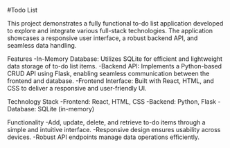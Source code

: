 #Todo List

This project demonstrates a fully functional to-do list application developed to explore and integrate various full-stack technologies. The application showcases a responsive user interface, a robust backend API, and seamless data handling.

Features
-In-Memory Database: Utilizes SQLite for efficient and lightweight data storage of to-do list items.
-Backend API: Implements a Python-based CRUD API using Flask, enabling seamless communication between the frontend and database.
-Frontend Interface: Built with React, HTML, and CSS to deliver a responsive and user-friendly UI.

Technology Stack
-Frontend: React, HTML, CSS
-Backend: Python, Flask
-Database: SQLite (in-memory)

Functionality
-Add, update, delete, and retrieve to-do items through a simple and intuitive interface.
-Responsive design ensures usability across devices.
-Robust API endpoints manage data operations efficiently.






